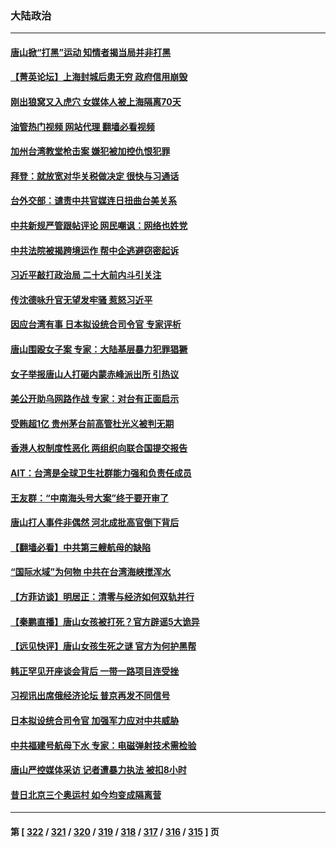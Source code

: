 ### 大陆政治
---
#### [唐山掀“打黑”运动 知情者揭当局并非打黑](../../pages/ncid277/n13762504.md?06190845) 
#### [【菁英论坛】上海封城后患无穷 政府信用崩毁](../../pages/ncid277/n13762424.md?06190845) 
#### [刚出狼窝又入虎穴 女媒体人被上海隔离70天](../../pages/ncid277/n13762308.md?06190845) 
#### [油管热门视频 网站代理 翻墙必看视频](http://209.222.30.114:81/youtube.html?06190845)
#### [加州台湾教堂枪击案 嫌犯被加控仇恨犯罪](../../pages/ncid277/n13762434.md?06190845) 
#### [拜登：就放宽对华关税做决定 很快与习通话](../../pages/ncid277/n13762428.md?06190845) 
#### [台外交部：谴责中共官媒连日扭曲台美关系](../../pages/ncid277/n13762371.md?06190845) 
#### [中共新规严管跟帖评论 网民嘲讽：网络也姓党](../../pages/ncid277/n13762276.md?06190845) 
#### [中共法院被揭跨境运作 帮中企逃避窃密起诉](../../pages/ncid277/n13761140.md?06190845) 
#### [习近平敲打政治局 二十大前内斗引关注](../../pages/ncid277/n13762226.md?06190845) 
#### [传沈德咏升官无望发牢骚 惹怒习近平](../../pages/ncid277/n13762177.md?06190845) 
#### [因应台湾有事 日本拟设统合司令官 专家评析](../../pages/ncid277/n13762232.md?06190845) 
#### [唐山围殴女子案 专家：大陆基层暴力犯罪猖獗](../../pages/ncid277/n13762195.md?06190845) 
#### [女子举报唐山人打砸内蒙赤峰派出所 引热议](../../pages/ncid277/n13762218.md?06190845) 
#### [美公开助乌网路作战 专家：对台有正面启示](../../pages/ncid277/n13762198.md?06190845) 
#### [受贿超1亿 贵州茅台前高管杜光义被判无期](../../pages/ncid277/n13762147.md?06190845) 
#### [香港人权制度性恶化 两组织向联合国提交报告](../../pages/ncid277/n13762176.md?06190845) 
#### [AIT：台湾是全球卫生社群能力强和负责任成员](../../pages/ncid277/n13762104.md?06190845) 
#### [王友群：“中南海头号大案”终于要开审了](../../pages/ncid277/n13761877.md?06190845) 
#### [唐山打人事件非偶然 河北成批高官倒下背后](../../pages/ncid277/n13762052.md?06190845) 
#### [【翻墙必看】中共第三艘航母的缺陷](../../pages/ncid277/n13762111.md?06190845) 
#### [“国际水域”为何物 中共在台湾海峡搅浑水](../../pages/ncid277/n13762058.md?06190845) 
#### [【方菲访谈】明居正：清零与经济如何双轨并行](../../pages/ncid277/n13761827.md?06190845) 
#### [【秦鹏直播】唐山女孩被打死？官方辟谣5大诡异](../../pages/ncid277/n13761961.md?06190845) 
#### [【远见快评】唐山女孩生死之谜 官方为何护黑帮](../../pages/ncid277/n13761963.md?06190845) 
#### [韩正罕见开座谈会背后 一带一路项目连受挫](../../pages/ncid277/n13761858.md?06190845) 
#### [习视讯出席俄经济论坛 普京再发不同信号](../../pages/ncid277/n13761933.md?06190845) 
#### [日本拟设统合司令官 加强军力应对中共威胁](../../pages/ncid277/n13761959.md?06190845) 
#### [中共福建号航母下水 专家：电磁弹射技术需检验](../../pages/ncid277/n13761921.md?06190845) 
#### [唐山严控媒体采访 记者遭暴力执法 被扣8小时](../../pages/ncid277/n13761915.md?06190845) 
#### [昔日北京三个奥运村 如今均变成隔离营](../../pages/ncid277/n13761862.md?06190845) 

---
#### 第 [ [322](./322.md?06190845) / [321](./321.md?06190845) / [320](./320.md?06190845) / [319](./319.md?06190845) / [318](./318.md?06190845) / [317](./317.md?06190845) / [316](./316.md?06190845) / [315](./315.md?06190845) ] 页
